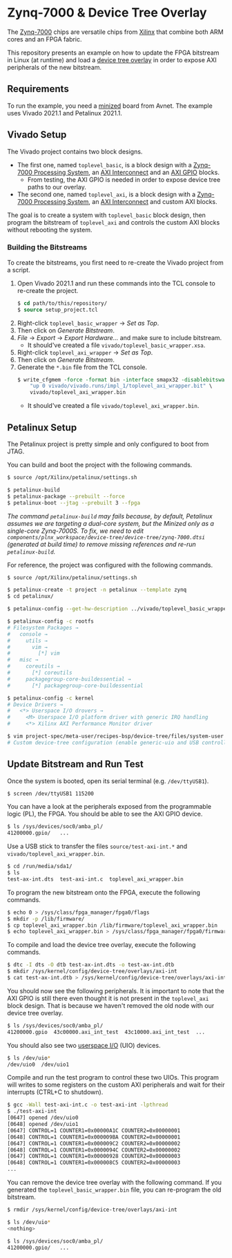 # Zynq-7000 & Device Tree Overlay

The [Zynq-7000](https://www.xilinx.com/products/silicon-devices/soc/zynq-7000.html) chips
are versatile chips from [Xilinx](https://www.xilinx.com/) that combine both ARM cores and
an FPGA fabric.

This repository presents an example on how to update the FPGA bitstream in Linux (at runtime)
and load a [device tree overlay](https://www.kernel.org/doc/html/latest/devicetree/overlay-notes.html)
in order to expose AXI peripherals of the new bitstream.

## Requirements

To run the example, you need a [minized](https://www.avnet.com/wps/portal/us/products/avnet-boards/avnet-board-families/minized/)
board from Avnet. The example uses Vivado 2021.1 and Petalinux 2021.1.

## Vivado Setup

The Vivado project contains two block designs.
* The first one, named `toplevel_basic`, is a block design with a
  [Zynq-7000 Processing System](https://www.xilinx.com/products/intellectual-property/processing_system7.html),
  an [AXI Interconnect](https://www.xilinx.com/products/intellectual-property/axi_interconnect.html) and an
  [AXI GPIO](https://www.xilinx.com/products/intellectual-property/axi_gpio.html) blocks.
    * From testing, the AXI GPIO is needed in order to expose device tree paths to our overlay.
* The second one, named `toplevel_axi`, is a block design with a
  [Zynq-7000 Processing System](https://www.xilinx.com/products/intellectual-property/processing_system7.html),
  an [AXI Interconnect](https://www.xilinx.com/products/intellectual-property/axi_interconnect.html) and
  custom AXI blocks.

The goal is to create a system with `toplevel_basic` block design, then program the bitstream of `toplevel_axi`
and controls the custom AXI blocks without rebooting the system.

### Building the Bitstreams

To create the bitstreams, you first need to re-create the Vivado project from a script.

1. Open Vivado 2021.1 and run these commands into the TCL console to re-create the project.
    ```tcl
    $ cd path/to/this/repository/
    $ source setup_project.tcl
    ```
2. Right-click `toplevel_basic_wrapper` → *Set as Top*.
3. Then click on *Generate Bitstream*.
4. *File* → *Export* → *Export Hardware...* and make sure to include bitstream.
    * It should've created a file `vivado/toplevel_basic_wrapper.xsa`.
5. Right-click `toplevel_axi_wrapper` → *Set as Top*.
6. Then click on *Generate Bitstream*.
7. Generate the `*.bin` file from the TCL console.
    ```tcl
    $ write_cfgmem -force -format bin -interface smapx32 -disablebitswap -loadbit \
        "up 0 vivado/vivado.runs/impl_1/toplevel_axi_wrapper.bit" \
        vivado/toplevel_axi_wrapper.bin
    ```
    * It should've created a file `vivado/toplevel_axi_wrapper.bin`.

## Petalinux Setup

The Petalinux project is pretty simple and only configured to boot from JTAG.

You can build and boot the project with the following commands.

```bash
$ source /opt/Xilinx/petalinux/settings.sh

$ petalinux-build
$ petalinux-package --prebuilt --force
$ petalinux-boot --jtag --prebuilt 3 --fpga
```

*The command `petalinux-build` may fails because, by default, Petalinux assumes we are targeting
a dual-core system, but the Minized only as a single-core Zynq-7000S. To fix, we need to edit
`components/plnx_workspace/device-tree/device-tree/zynq-7000.dtsi` (generated at build time)
to remove missing references and re-run `petalinux-build`.*

For reference, the project was configured with the following commands.

```bash
$ source /opt/Xilinx/petalinux/settings.sh

$ petalinux-create -t project -n petalinux --template zynq
$ cd petalinux/

$ petalinux-config --get-hw-description ../vivado/toplevel_basic_wrapper.xsa

$ petalinux-config -c rootfs
# Filesystem Packages →
#   console →
#     utils →
#       vim →
#         [*] vim
#   misc →
#     coreutils →
#       [*] coreutils
#     packagegroup-core-buildessential →
#       [*] packagegroup-core-buildessential

$ petalinux-config -c kernel
# Device Drivers →
#   <*> Userspace I/O drovers →
#     <M> Userspace I/O platform driver with generic IRQ handling
#     <*> Xilinx AXI Performance Monitor driver

$ vim project-spec/meta-user/recipes-bsp/device-tree/files/system-user.dtsi
# Custom device-tree configuration (enable generic-uio and USB controller).
```

## Update Bitstream and Run Test

Once the system is booted, open its serial terminal (e.g. `/dev/ttyUSB1`).

```bash
$ screen /dev/ttyUSB1 115200
```

You can have a look at the peripherals exposed from the programmable logic (PL), the FPGA.
You should be able to see the AXI GPIO device.

```bash
$ ls /sys/devices/soc0/amba_pl/
41200000.gpio/   ...
```

Use a USB stick to transfer the files `source/test-axi-int.*` and `vivado/toplevel_axi_wrapper.bin`.

```bash
$ cd /run/media/sda1/
$ ls
test-ax-int.dts  test-axi-int.c  toplevel_axi_wrapper.bin
```

To program the new bitstream onto the FPGA, execute the following commands.

```bash
$ echo 0 > /sys/class/fpga_manager/fpga0/flags
$ mkdir -p /lib/firmware/
$ cp toplevel_axi_wrapper.bin /lib/firmware/toplevel_axi_wrapper.bin
$ echo toplevel_axi_wrapper.bin > /sys/class/fpga_manager/fpga0/firmware
```

To compile and load the device tree overlay, execute the following commands.

```bash
$ dtc -I dts -O dtb test-ax-int.dts -o test-ax-int.dtb
$ mkdir /sys/kernel/config/device-tree/overlays/axi-int
$ cat test-ax-int.dtb > /sys/kernel/config/device-tree/overlays/axi-int/dtbo
```

You should now see the following peripherals. It is important to note that the AXI GPIO
is still there even thought it is not present in the `toplevel_axi` block design. That
is because we haven't removed the old node with our device tree overlay.

```bash
$ ls /sys/devices/soc0/amba_pl/
41200000.gpio  43c00000.axi_int_test  43c10000.axi_int_test  ...
```

You should also see two [userspace I/O](https://www.kernel.org/doc/html/v4.12/driver-api/uio-howto.html) (UIO) devices.

```bash
$ ls /dev/uio*
/dev/uio0  /dev/uio1
```

Compile and run the test program to control these two UIOs. This program will writes to some registers on
the custom AXI peripherals and wait for their interrupts (CTRL+C to shutdown).

```bash
$ gcc -Wall test-axi-int.c -o test-axi-int -lpthread
$ ./test-axi-int
[0647] opened /dev/uio0
[0648] opened /dev/uio1
[0647] CONTROL=1 COUNTER1=0x00000A1C COUNTER2=0x00000001
[0648] CONTROL=1 COUNTER1=0x000009BA COUNTER2=0x00000001
[0647] CONTROL=1 COUNTER1=0x000009C2 COUNTER2=0x00000002
[0648] CONTROL=1 COUNTER1=0x0000094C COUNTER2=0x00000002
[0647] CONTROL=1 COUNTER1=0x00000928 COUNTER2=0x00000003
[0648] CONTROL=1 COUNTER1=0x000008C5 COUNTER2=0x00000003
...
```

You can remove the device tree overlay with the following command. If you generated the
`toplevel_basic_wrapper.bin` file, you can re-program the old bitstream.

```bash
$ rmdir /sys/kernel/config/device-tree/overlays/axi-int

$ ls /dev/uio*
<nothing>

$ ls /sys/devices/soc0/amba_pl/
41200000.gpio/   ...
```